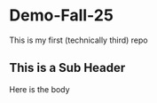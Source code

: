 # Demo-Fall-25

This is my first (technically third) repo


## This is a Sub Header
Here is the body
